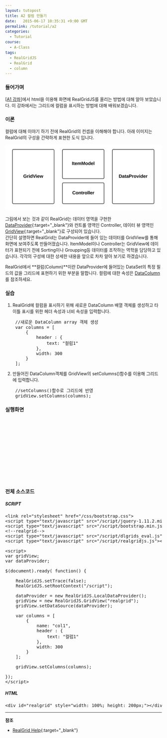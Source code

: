 ```yaml
---
layout: tutopost
title: A2 컬럼 만들기
date:   2015-06-17 10:35:31 +9:00 GMT
permalink: /tutorial/a2
categories:
  - Tutorial
course:
  - A-Class
tags: 
  - RealGridJS
  - RealGrid
  - column
---
```


<script type="text/javascript" src="/script/realgridjs-lic.js"></script>
<script type="text/javascript" src="/script/realgridjs_eval.1.0.11.min.js"></script>
<script type="text/javascript" src="/script/realgridjs-api.1.0.11.js"></script>

<script>
var gridView;
var dataProvider;
    
$(document).ready( function() {

    RealGridJS.setTrace(false);
    RealGridJS.setRootContext("/script");
    
    dataProvider = new RealGridJS.LocalDataProvider();
    gridView = new RealGridJS.GridView("realgrid");
    gridView.setDataSource(dataProvider);
    
    var columns = [
        {
            name: "col1",
            header : {
                text: "컬럼1"
            },
            width: 300
        }
    ];
    
    gridView.setColumns(columns);

});
</script>

### 들어가며

\[[A1 강좌](/tutorial/a1)\]에서 html을 이용해 화면에 RealGridJS를 올리는 방법에 대해 알아 보았습니다. 이 강좌에서는 그리드에 컬럼을 표시하는 방법에 대해 배워보겠습니다.

### 이론

컬럼에 대해 이야기 하기 전에 RealGrid의 컨셉을 이해해야 합니다. 아래 이미지는 RealGrid의 구성을 간략하게 표현한 도식 입니다.    

![](/images/tutorials/20150617-realgrid-concept.png)

그림에서 보는 것과 같이 RealGrid는 데이터 영역을 구현한 [DataProvider](http://help.realgrid.com/api/DataProvider/){:target="_blank"}와  컨트롤 영역인 Controller, 데이터 뷰 영역인 [GridView](http://help.realgrid.com/api/GridView/){:target="_blank"}로 구성되어 있습니다.    
간단히 설명하면 RealGrid는 DataProvider에 들어 있는 데이터를 GridView를 통해 화면에 보여주도록 만들어졌습니다. ItemModel이나 Controller는 GridView에 데이터가 표현되기 전에 Sorting이나 Groupping등 데이터를 조작하는 역학을 담당하고 있습니다. 각각의 구성에 대한 상세한 내용을 앞으로 차차 알아 보기로 하겠습니다.

RealGrid에서 **컬럼(Column)**이란 DataProvider에 들어있는 DataSet의 특정 필드의 값을 그리드에 표현하기 위한 부분을 말합니다. 컬럼에 대한 속성은 [DataColumn](http://help.realgrid.com/api/types/DataColumn/)를 참조하세요.

### 실습 

1. RealGrid에 컬럼을 표시하기 위해 새로운 DataColumn 배열 객체를 생성하고 타이틀 표시를 위한 헤더 속성과 너비 속성을 입력합니다.

    <pre class="prettyprint">
    //새로운 DataColumn array 객체 생성
    var columns = [
        {
            header : {
                text: "컬럼1"
            },
            width: 300
        }
    ];</pre>

2. 만들어진 DataColumn객체를 GridView의 setColumns()함수를 이용해 그리드에 입력합니다.    

    <pre class="prettyprint">
    //setColumns()함수로 그리드에 반영
    gridView.setColumns(columns);</pre>

### 실행화면

<div id="realgrid" style="width: 100%; height: 200px;"></div>
<p></p>

### 전체 소스코드

##### SCRIPT    
<pre class="prettyprint full-source-script">
&lt;link rel=&quot;stylesheet&quot; href=&quot;/css/bootstrap.css&quot;&gt;
&lt;script type=&quot;text/javascript&quot; src=&quot;/script/jquery-1.11.2.min.js&quot;&gt;&lt;/script&gt;
&lt;script type=&quot;text/javascript&quot; src=&quot;/script/bootstrap.min.js&quot;&gt;&lt;/script&gt;
&lt;!--realgrid--&gt;
&lt;script type=&quot;text/javascript&quot; src=&quot;/script/dlgrids_eval.js&quot;&gt;&lt;/script&gt;
&lt;script type=&quot;text/javascript&quot; src=&quot;/script/realgridjs.js&quot;&gt;&lt;/script&gt;

&lt;script&gt;
var gridView;
var dataProvider;
    
$(document).ready( function() {

    RealGridJS.setTrace(false);
    RealGridJS.setRootContext(&quot;/script&quot;);
    
    dataProvider = new RealGridJS.LocalDataProvider();
    gridView = new RealGridJS.GridView(&quot;realgrid&quot;);
    gridView.setDataSource(dataProvider);
    
    var columns = [
        {
            name: &quot;col1&quot;,
            header : {
                text: &quot;&#xceec;&#xb7fc;1&quot;
            },
            width: 300
        }
    ];
    
    gridView.setColumns(columns);

});
&lt;/script&gt;
</pre>

##### HTML
<pre class="prettyprint full-source-html">
&lt;div id=&quot;realgrid&quot; style=&quot;width: 100%; height: 200px;&quot;&gt;&lt;/div&gt;
</pre>

---
**참조**

* [RealGrid Help](http://help.realgrid.com){:target="_blank"}